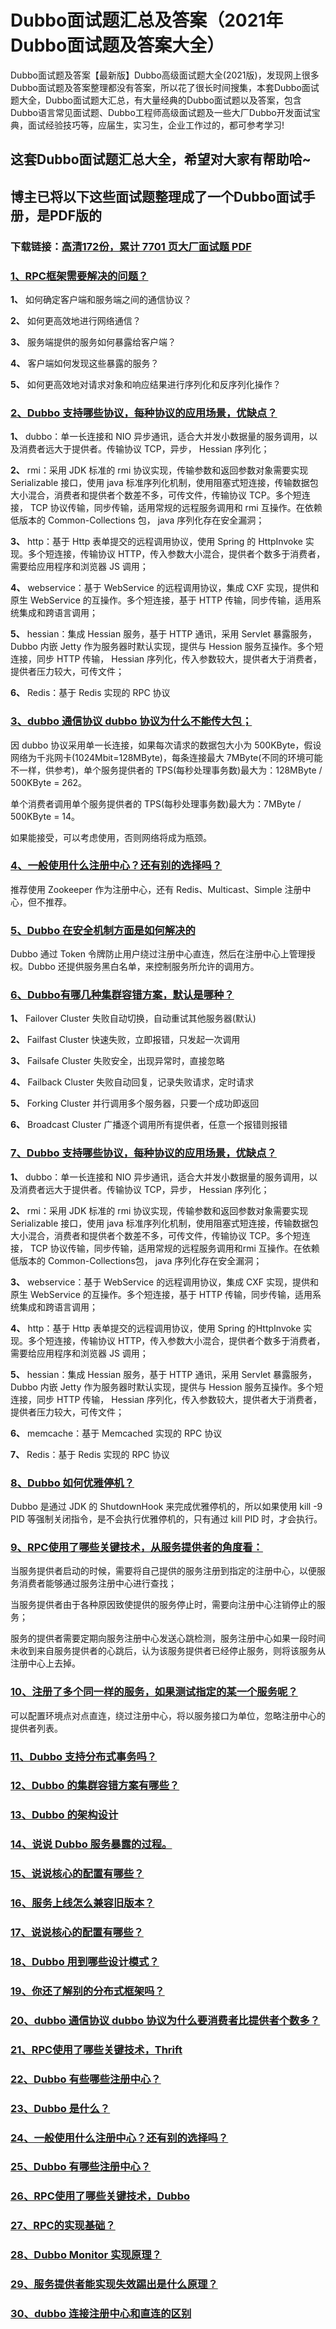 # Dubbo面试题汇总及答案（2021年Dubbo面试题及答案大全）

Dubbo面试题及答案【最新版】Dubbo高级面试题大全(2021版)，发现网上很多Dubbo面试题及答案整理都没有答案，所以花了很长时间搜集，本套Dubbo面试题大全，Dubbo面试题大汇总，有大量经典的Dubbo面试题以及答案，包含Dubbo语言常见面试题、Dubbo工程师高级面试题及一些大厂Dubbo开发面试宝典，面试经验技巧等，应届生，实习生，企业工作过的，都可参考学习!

## 这套Dubbo面试题汇总大全，希望对大家有帮助哈~ 

## 博主已将以下这些面试题整理成了一个Dubbo面试手册，是PDF版的

### 下载链接：[高清172份，累计 7701 页大厂面试题  PDF](https://github.com/javatechnorth/javanorth-itbooks/blob/master/docs/index.md)


### [1、RPC框架需要解决的问题？](https://gitee.com/souyunku/NewDevBooks/blob/master/docs/Dubbo/Dubbo面试题汇总及答案（2021年Dubbo面试题及答案大全）.md#1rpc框架需要解决的问题)  


**1、** 如何确定客户端和服务端之间的通信协议？

**2、** 如何更高效地进行网络通信？

**3、** 服务端提供的服务如何暴露给客户端？

**4、** 客户端如何发现这些暴露的服务？

**5、** 如何更高效地对请求对象和响应结果进行序列化和反序列化操作？


### [2、Dubbo 支持哪些协议，每种协议的应用场景，优缺点？](https://gitee.com/souyunku/NewDevBooks/blob/master/docs/Dubbo/Dubbo面试题汇总及答案（2021年Dubbo面试题及答案大全）.md#2dubbo-支持哪些协议每种协议的应用场景优缺点)  


**1、** dubbo：单一长连接和 NIO 异步通讯，适合大并发小数据量的服务调用，以及消费者远大于提供者。传输协议 TCP，异步， Hessian 序列化；

**2、** rmi：采用 JDK 标准的 rmi 协议实现，传输参数和返回参数对象需要实现Serializable 接口，使用 java 标准序列化机制，使用阻塞式短连接，传输数据包大小混合，消费者和提供者个数差不多，可传文件，传输协议 TCP。多个短连接， TCP 协议传输，同步传输，适用常规的远程服务调用和 rmi 互操作。在依赖低版本的 Common-Collections 包， java 序列化存在安全漏洞；

**3、** http：基于 Http 表单提交的远程调用协议，使用 Spring 的 HttpInvoke 实现。多个短连接，传输协议 HTTP，传入参数大小混合，提供者个数多于消费者，需要给应用程序和浏览器 JS 调用；

**4、** webservice：基于 WebService 的远程调用协议，集成 CXF 实现，提供和原生 WebService 的互操作。多个短连接，基于 HTTP 传输，同步传输，适用系统集成和跨语言调用；

**5、** hessian：集成 Hessian 服务，基于 HTTP 通讯，采用 Servlet 暴露服务，Dubbo 内嵌 Jetty 作为服务器时默认实现，提供与 Hession 服务互操作。多个短连接，同步 HTTP 传输， Hessian 序列化，传入参数较大，提供者大于消费者，提供者压力较大，可传文件；

**6、** Redis：基于 Redis 实现的 RPC 协议


### [3、dubbo 通信协议 dubbo 协议为什么不能传大包；](https://gitee.com/souyunku/NewDevBooks/blob/master/docs/Dubbo/Dubbo面试题汇总及答案（2021年Dubbo面试题及答案大全）.md#3dubbo-通信协议-dubbo-协议为什么不能传大包；)  


因 dubbo 协议采用单一长连接，如果每次请求的数据包大小为 500KByte，假设网络为千兆网卡(1024Mbit=128MByte)，每条连接最大 7MByte(不同的环境可能不一样，供参考)，单个服务提供者的 TPS(每秒处理事务数)最大为：128MByte / 500KByte = 262。

单个消费者调用单个服务提供者的 TPS(每秒处理事务数)最大为：7MByte / 500KByte = 14。

如果能接受，可以考虑使用，否则网络将成为瓶颈。


### [4、一般使用什么注册中心？还有别的选择吗？](https://gitee.com/souyunku/NewDevBooks/blob/master/docs/Dubbo/Dubbo面试题汇总及答案（2021年Dubbo面试题及答案大全）.md#4一般使用什么注册中心还有别的选择吗)  


推荐使用 Zookeeper 作为注册中心，还有 Redis、Multicast、Simple 注册中心，但不推荐。


### [5、Dubbo 在安全机制方面是如何解决的](https://gitee.com/souyunku/NewDevBooks/blob/master/docs/Dubbo/Dubbo面试题汇总及答案（2021年Dubbo面试题及答案大全）.md#5dubbo-在安全机制方面是如何解决的)  


Dubbo 通过 Token 令牌防止用户绕过注册中心直连，然后在注册中心上管理授权。Dubbo 还提供服务黑白名单，来控制服务所允许的调用方。


### [6、Dubbo有哪几种集群容错方案，默认是哪种？](https://gitee.com/souyunku/NewDevBooks/blob/master/docs/Dubbo/Dubbo面试题汇总及答案（2021年Dubbo面试题及答案大全）.md#6dubbo有哪几种集群容错方案默认是哪种)  


**1、** Failover Cluster 失败自动切换，自动重试其他服务器(默认)

**2、** Failfast Cluster 快速失败，立即报错，只发起一次调用

**3、** Failsafe Cluster 失败安全，出现异常时，直接忽略

**4、** Failback Cluster 失败自动回复，记录失败请求，定时请求

**5、** Forking Cluster  并行调用多个服务器，只要一个成功即返回

**6、** Broadcast Cluster 广播逐个调用所有提供者，任意一个报错则报错


### [7、Dubbo 支持哪些协议，每种协议的应用场景，优缺点？](https://gitee.com/souyunku/NewDevBooks/blob/master/docs/Dubbo/Dubbo面试题汇总及答案（2021年Dubbo面试题及答案大全）.md#7dubbo-支持哪些协议每种协议的应用场景优缺点)  


**1、** dubbo：单一长连接和 NIO 异步通讯，适合大并发小数据量的服务调用，以及消费者远大于提供者。传输协议 TCP，异步， Hessian 序列化；

**2、** rmi：采用 JDK 标准的 rmi 协议实现，传输参数和返回参数对象需要实现 Serializable 接口，使用 java 标准序列化机制，使用阻塞式短连接，传输数据包大小混合，消费者和提供者个数差不多，可传文件，传输协议 TCP。多个短连接， TCP 协议传输，同步传输，适用常规的远程服务调用和rmi 互操作。在依赖低版本的 Common-Collections包， java 序列化存在安全漏洞；

**3、** webservice：基于 WebService 的远程调用协议，集成 CXF 实现，提供和原生 WebService 的互操作。多个短连接，基于 HTTP 传输，同步传输，适用系统集成和跨语言调用；

**4、** http：基于 Http 表单提交的远程调用协议，使用 Spring 的HttpInvoke 实现。多个短连接，传输协议 HTTP，传入参数大小混合，提供者个数多于消费者，需要给应用程序和浏览器 JS 调用；

**5、** hessian：集成 Hessian 服务，基于 HTTP 通讯，采用 Servlet 暴露服务， Dubbo 内嵌 Jetty 作为服务器时默认实现，提供与 Hession 服务互操作。多个短连接，同步 HTTP 传输， Hessian 序列化，传入参数较大，提供者大于消费者，提供者压力较大，可传文件；

**6、** memcache：基于 Memcached 实现的 RPC 协议

**7、** Redis：基于 Redis 实现的 RPC 协议


### [8、Dubbo 如何优雅停机？](https://gitee.com/souyunku/NewDevBooks/blob/master/docs/Dubbo/Dubbo面试题汇总及答案（2021年Dubbo面试题及答案大全）.md#8dubbo-如何优雅停机)  


Dubbo 是通过 JDK 的 ShutdownHook 来完成优雅停机的，所以如果使用 kill -9 PID 等强制关闭指令，是不会执行优雅停机的，只有通过 kill PID 时，才会执行。


### [9、RPC使用了哪些关键技术，从服务提供者的角度看：](https://gitee.com/souyunku/NewDevBooks/blob/master/docs/Dubbo/Dubbo面试题汇总及答案（2021年Dubbo面试题及答案大全）.md#9rpc使用了哪些关键技术从服务提供者的角度看：)  


当服务提供者启动的时候，需要将自己提供的服务注册到指定的注册中心，以便服务消费者能够通过服务注册中心进行查找；

当服务提供者由于各种原因致使提供的服务停止时，需要向注册中心注销停止的服务；

服务的提供者需要定期向服务注册中心发送心跳检测，服务注册中心如果一段时间未收到来自服务提供者的心跳后，认为该服务提供者已经停止服务，则将该服务从注册中心上去掉。


### [10、注册了多个同一样的服务，如果测试指定的某一个服务呢？](https://gitee.com/souyunku/NewDevBooks/blob/master/docs/Dubbo/Dubbo面试题汇总及答案（2021年Dubbo面试题及答案大全）.md#10注册了多个同一样的服务如果测试指定的某一个服务呢)  


可以配置环境点对点直连，绕过注册中心，将以服务接口为单位，忽略注册中心的提供者列表。


### [11、Dubbo 支持分布式事务吗？](https://gitee.com/souyunku/NewDevBooks/blob/master/docs/Dubbo/Dubbo面试题汇总及答案（2021年Dubbo面试题及答案大全）.md#11dubbo-支持分布式事务吗)  

### [12、Dubbo 的集群容错方案有哪些？](https://gitee.com/souyunku/NewDevBooks/blob/master/docs/Dubbo/Dubbo面试题汇总及答案（2021年Dubbo面试题及答案大全）.md#12dubbo-的集群容错方案有哪些)  

### [13、Dubbo 的架构设计](https://gitee.com/souyunku/NewDevBooks/blob/master/docs/Dubbo/Dubbo面试题汇总及答案（2021年Dubbo面试题及答案大全）.md#13dubbo-的架构设计)  

### [14、说说 Dubbo 服务暴露的过程。](https://gitee.com/souyunku/NewDevBooks/blob/master/docs/Dubbo/Dubbo面试题汇总及答案（2021年Dubbo面试题及答案大全）.md#14说说-dubbo-服务暴露的过程。)  

### [15、说说核心的配置有哪些？](https://gitee.com/souyunku/NewDevBooks/blob/master/docs/Dubbo/Dubbo面试题汇总及答案（2021年Dubbo面试题及答案大全）.md#15说说核心的配置有哪些)  

### [16、服务上线怎么兼容旧版本？](https://gitee.com/souyunku/NewDevBooks/blob/master/docs/Dubbo/Dubbo面试题汇总及答案（2021年Dubbo面试题及答案大全）.md#16服务上线怎么兼容旧版本)  

### [17、说说核心的配置有哪些？](https://gitee.com/souyunku/NewDevBooks/blob/master/docs/Dubbo/Dubbo面试题汇总及答案（2021年Dubbo面试题及答案大全）.md#17说说核心的配置有哪些)  

### [18、Dubbo 用到哪些设计模式？](https://gitee.com/souyunku/NewDevBooks/blob/master/docs/Dubbo/Dubbo面试题汇总及答案（2021年Dubbo面试题及答案大全）.md#18dubbo-用到哪些设计模式)  

### [19、你还了解别的分布式框架吗？](https://gitee.com/souyunku/NewDevBooks/blob/master/docs/Dubbo/Dubbo面试题汇总及答案（2021年Dubbo面试题及答案大全）.md#19你还了解别的分布式框架吗)  

### [20、dubbo 通信协议 dubbo 协议为什么要消费者比提供者个数多？](https://gitee.com/souyunku/NewDevBooks/blob/master/docs/Dubbo/Dubbo面试题汇总及答案（2021年Dubbo面试题及答案大全）.md#20dubbo-通信协议-dubbo-协议为什么要消费者比提供者个数多)  

### [21、RPC使用了哪些关键技术，Thrift](https://gitee.com/souyunku/NewDevBooks/blob/master/docs/Dubbo/Dubbo面试题汇总及答案（2021年Dubbo面试题及答案大全）.md#21rpc使用了哪些关键技术thrift)  

### [22、Dubbo 有些哪些注册中心？](https://gitee.com/souyunku/NewDevBooks/blob/master/docs/Dubbo/Dubbo面试题汇总及答案（2021年Dubbo面试题及答案大全）.md#22dubbo-有些哪些注册中心)  

### [23、Dubbo 是什么？](https://gitee.com/souyunku/NewDevBooks/blob/master/docs/Dubbo/Dubbo面试题汇总及答案（2021年Dubbo面试题及答案大全）.md#23dubbo-是什么)  

### [24、一般使用什么注册中心？还有别的选择吗？](https://gitee.com/souyunku/NewDevBooks/blob/master/docs/Dubbo/Dubbo面试题汇总及答案（2021年Dubbo面试题及答案大全）.md#24一般使用什么注册中心还有别的选择吗)  

### [25、Dubbo 有哪些注册中心？](https://gitee.com/souyunku/NewDevBooks/blob/master/docs/Dubbo/Dubbo面试题汇总及答案（2021年Dubbo面试题及答案大全）.md#25dubbo-有哪些注册中心)  

### [26、RPC使用了哪些关键技术，Dubbo](https://gitee.com/souyunku/NewDevBooks/blob/master/docs/Dubbo/Dubbo面试题汇总及答案（2021年Dubbo面试题及答案大全）.md#26rpc使用了哪些关键技术dubbo)  

### [27、RPC的实现基础？](https://gitee.com/souyunku/NewDevBooks/blob/master/docs/Dubbo/Dubbo面试题汇总及答案（2021年Dubbo面试题及答案大全）.md#27rpc的实现基础)  

### [28、Dubbo Monitor 实现原理？](https://gitee.com/souyunku/NewDevBooks/blob/master/docs/Dubbo/Dubbo面试题汇总及答案（2021年Dubbo面试题及答案大全）.md#28dubbo-monitor-实现原理)  

### [29、服务提供者能实现失效踢出是什么原理？](https://gitee.com/souyunku/NewDevBooks/blob/master/docs/Dubbo/Dubbo面试题汇总及答案（2021年Dubbo面试题及答案大全）.md#29服务提供者能实现失效踢出是什么原理)  

### [30、dubbo 连接注册中心和直连的区别](https://gitee.com/souyunku/NewDevBooks/blob/master/docs/Dubbo/Dubbo面试题汇总及答案（2021年Dubbo面试题及答案大全）.md#30dubbo-连接注册中心和直连的区别)  





